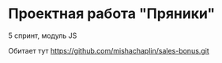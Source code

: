 # Проектная работа "Пряники"
5 спринт, модуль JS

Обитает тут https://github.com/mishachaplin/sales-bonus.git